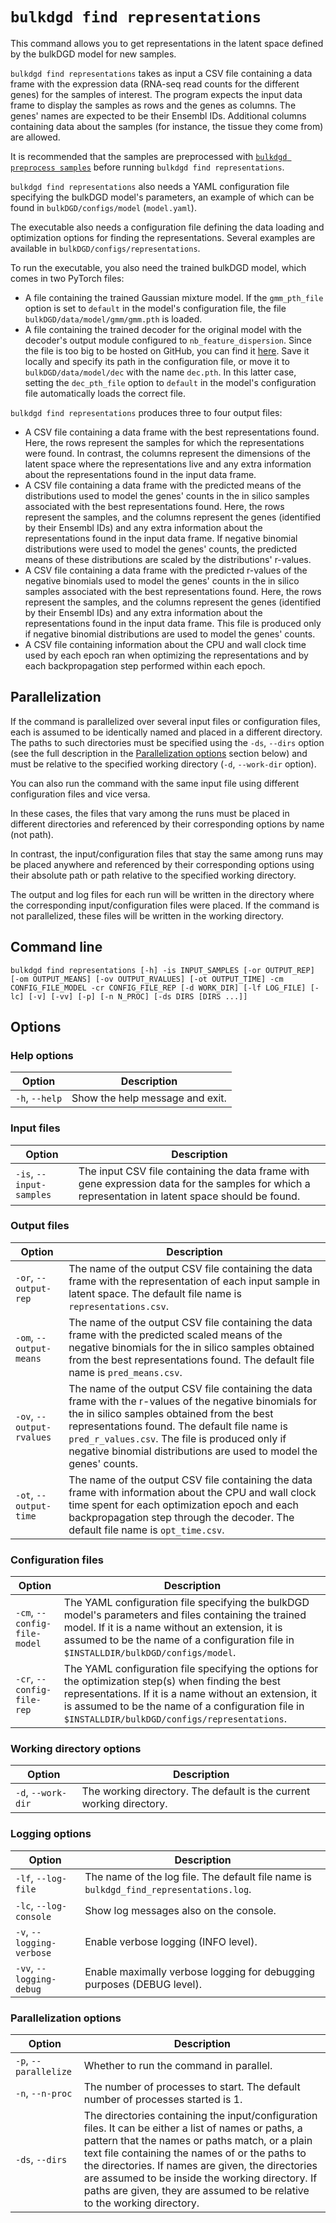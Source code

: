 # `bulkdgd find representations`

This command allows you to get representations in the latent space defined by the bulkDGD model for new samples.

`bulkdgd find representations` takes as input a CSV file containing a data frame with the expression data (RNA-seq read counts for the different genes) for the samples of interest. The program expects the input data frame to display the samples as rows and the genes as columns. The genes' names are expected to be their Ensembl IDs. Additional columns containing data about the samples (for instance, the tissue they come from) are allowed.

It is recommended that the samples are preprocessed with [`bulkdgd preprocess samples`](#bulkdgd_preprocess_samples) before running `bulkdgd find representations`.

`bulkdgd find representations` also needs a YAML configuration file specifying the bulkDGD model's parameters, an example of which can be found in `bulkDGD/configs/model` (`model.yaml`).

The executable also needs a configuration file defining the data loading and optimization options for finding the representations. Several examples are available in `bulkDGD/configs/representations`.

To run the executable, you also need the trained bulkDGD model, which comes in two PyTorch files:

* A file containing the trained Gaussian mixture model. If the `gmm_pth_file` option is set to `default` in the model's configuration file, the file `bulkDGD/data/model/gmm/gmm.pth` is loaded.
* A file containing the trained decoder for the original model with the decoder's output module configured to `nb_feature_dispersion`. Since the file is too big to be hosted on GitHub, you can find it [here](https://drive.google.com/file/d/1GKMkVmmcEH8glNrQ4092VWYQgq6maYW1/view?usp=sharing). Save it locally and specify its path in the configuration file, or move it to `bulkDGD/data/model/dec` with the name `dec.pth`. In this latter case, setting the `dec_pth_file` option to `default` in the model's configuration file automatically loads the correct file.

`bulkdgd find representations` produces three to four output files:

* A CSV file containing a data frame with the best representations found. Here, the rows represent the samples for which the representations were found. In contrast, the columns represent the dimensions of the latent space where the representations live and any extra information about the representations found in the input data frame.
* A CSV file containing a data frame with the predicted means of the distributions used to model the genes' counts in the in silico samples associated with the best representations found. Here, the rows represent the samples, and the columns represent the genes (identified by their Ensembl IDs) and any extra information about the representations found in the input data frame. If negative binomial distributions were used to model the genes' counts, the predicted means of these distributions are scaled by the distributions' r-values.
* A CSV file containing a data frame with the predicted r-values of the negative binomials used to model the genes' counts in the in silico samples associated with the best representations found. Here, the rows represent the samples, and the columns represent the genes (identified by their Ensembl IDs) and any extra information about the representations found in the input data frame. This file is produced only if negative binomial distributions are used to model the genes' counts.
* A CSV file containing information about the CPU and wall clock time used by each epoch ran when optimizing the representations and by each backpropagation step performed within each epoch.

## Parallelization

If the command is parallelized over several input files or configuration files, each is assumed to be identically named and placed in a different directory. The paths to such directories must be specified using the `-ds`, `--dirs` option (see the full description in the [Parallelization options](#parallelization-options) section below) and must be relative to the specified working directory (`-d`, `--work-dir` option).

You can also run the command with the same input file using different configuration files and vice versa.

In these cases, the files that vary among the runs must be placed in different directories and referenced by their corresponding options by name (not path).

In contrast, the input/configuration files that stay the same among runs may be placed anywhere and referenced by their corresponding options using their absolute path or path relative to the specified working directory.

The output and log files for each run will be written in the directory where the corresponding input/configuration files were placed. If the command is not parallelized, these files will be written in the working directory.

## Command line

```
bulkdgd find representations [-h] -is INPUT_SAMPLES [-or OUTPUT_REP] [-om OUTPUT_MEANS] [-ov OUTPUT_RVALUES] [-ot OUTPUT_TIME] -cm CONFIG_FILE_MODEL -cr CONFIG_FILE_REP [-d WORK_DIR] [-lf LOG_FILE] [-lc] [-v] [-vv] [-p] [-n N_PROC] [-ds DIRS [DIRS ...]]
```

## Options

### Help options

| Option         | Description                     |
| -------------- | ------------------------------- |
| `-h`, `--help` | Show the help message and exit. |

### Input files

| Option                   | Description                                                  |
| ------------------------ | ------------------------------------------------------------ |
| `-is`, `--input-samples` | The input CSV file containing the data frame with gene expression data for the samples for which a representation in latent space should be found. |

### Output files

| Option                    | Description                                                  |
| ------------------------- | ------------------------------------------------------------ |
| `-or`, `--output-rep`     | The name of the output CSV file containing the data frame with the representation of each input sample in latent space. The default file name is `representations.csv`. |
| `-om`, `--output-means`   | The name of the output CSV file containing the data frame with the predicted scaled means of the negative binomials for the in silico samples obtained from the best representations found. The default file name is `pred_means.csv`. |
| `-ov`, `--output-rvalues` | The name of the output CSV file containing the data frame with the r-values of the negative binomials for the in silico samples obtained from the best representations found. The default file name is `pred_r_values.csv`. The file is produced only if negative binomial distributions are used to model the genes' counts. |
| `-ot`, `--output-time`    | The name of the output CSV file containing the data frame with information about the CPU and wall clock time spent for each optimization epoch and each backpropagation step through the decoder. The default file name is `opt_time.csv`. |

### Configuration files

| Option                       | Description                                                  |
| ---------------------------- | ------------------------------------------------------------ |
| `-cm`, `--config-file-model` | The YAML configuration file specifying the bulkDGD model's parameters and files containing the trained model. If it is a name without an extension, it is assumed to be the name of a configuration file in `$INSTALLDIR/bulkDGD/configs/model`. |
| `-cr`, `--config-file-rep`   | The YAML configuration file specifying the options for the optimization step(s) when finding the best representations.  If it is a name without an extension, it is assumed to be the name of a configuration file in `$INSTALLDIR/bulkDGD/configs/representations`. |

### Working directory options

| Option             | Description                                                  |
| ------------------ | ------------------------------------------------------------ |
| `-d`, `--work-dir` | The working directory. The default is the current working directory. |

### Logging options

| Option                    | Description                                                  |
| ------------------------- | ------------------------------------------------------------ |
| `-lf`, `--log-file`       | The name of the log file. The default file name is `bulkdgd_find_representations.log`. |
| `-lc`, `--log-console`    | Show log messages also on the console.                       |
| `-v`, `--logging-verbose` | Enable verbose logging (INFO level).                         |
| `-vv`, `--logging-debug`  | Enable maximally verbose logging for debugging purposes (DEBUG level). |

### Parallelization options

| Option                | Description                                                  |
| --------------------- | ------------------------------------------------------------ |
| `-p`, `--parallelize` | Whether to run the command in parallel.                      |
| `-n`, `--n-proc`      | The number of processes to start. The default number of processes started is 1. |
| `-ds`, `--dirs`       | The directories containing the input/configuration files. It can be either a list of names or paths, a pattern that the names or paths match, or a plain text file containing the names of or the paths to the directories. If names are given, the directories are assumed to be inside the working directory. If paths are given, they are assumed to be relative to the working directory. |